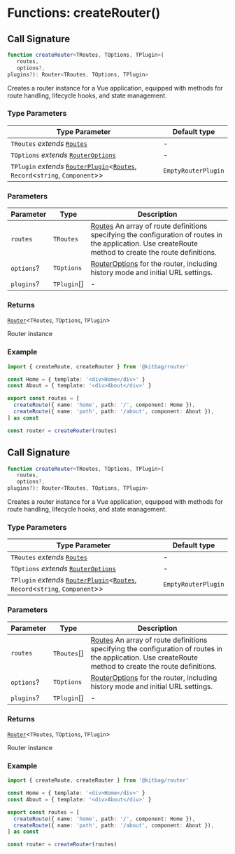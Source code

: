 # Functions: createRouter()

## Call Signature

```ts
function createRouter<TRoutes, TOptions, TPlugin>(
   routes, 
   options?, 
plugins?): Router<TRoutes, TOptions, TPlugin>
```

Creates a router instance for a Vue application, equipped with methods for route handling, lifecycle hooks, and state management.

### Type Parameters

| Type Parameter | Default type |
| ------ | ------ |
| `TRoutes` *extends* [`Routes`](../types/Routes.md) | - |
| `TOptions` *extends* [`RouterOptions`](../types/RouterOptions.md) | - |
| `TPlugin` *extends* [`RouterPlugin`](../types/RouterPlugin.md)\<[`Routes`](../types/Routes.md), `Record`\<`string`, `Component`\>\> | `EmptyRouterPlugin` |

### Parameters

| Parameter | Type | Description |
| ------ | ------ | ------ |
| `routes` | `TRoutes` | [Routes](../types/Routes.md) An array of route definitions specifying the configuration of routes in the application. Use createRoute method to create the route definitions. |
| `options`? | `TOptions` | [RouterOptions](../types/RouterOptions.md) for the router, including history mode and initial URL settings. |
| `plugins`? | `TPlugin`[] | - |

### Returns

[`Router`](../types/Router.md)\<`TRoutes`, `TOptions`, `TPlugin`\>

Router instance

### Example

```ts
import { createRoute, createRouter } from '@kitbag/router'

const Home = { template: '<div>Home</div>' }
const About = { template: '<div>About</div>' }

export const routes = [
  createRoute({ name: 'home', path: '/', component: Home }),
  createRoute({ name: 'path', path: '/about', component: About }),
] as const

const router = createRouter(routes)
```

## Call Signature

```ts
function createRouter<TRoutes, TOptions, TPlugin>(
   routes, 
   options?, 
plugins?): Router<TRoutes, TOptions, TPlugin>
```

Creates a router instance for a Vue application, equipped with methods for route handling, lifecycle hooks, and state management.

### Type Parameters

| Type Parameter | Default type |
| ------ | ------ |
| `TRoutes` *extends* [`Routes`](../types/Routes.md) | - |
| `TOptions` *extends* [`RouterOptions`](../types/RouterOptions.md) | - |
| `TPlugin` *extends* [`RouterPlugin`](../types/RouterPlugin.md)\<[`Routes`](../types/Routes.md), `Record`\<`string`, `Component`\>\> | `EmptyRouterPlugin` |

### Parameters

| Parameter | Type | Description |
| ------ | ------ | ------ |
| `routes` | `TRoutes`[] | [Routes](../types/Routes.md) An array of route definitions specifying the configuration of routes in the application. Use createRoute method to create the route definitions. |
| `options`? | `TOptions` | [RouterOptions](../types/RouterOptions.md) for the router, including history mode and initial URL settings. |
| `plugins`? | `TPlugin`[] | - |

### Returns

[`Router`](../types/Router.md)\<`TRoutes`, `TOptions`, `TPlugin`\>

Router instance

### Example

```ts
import { createRoute, createRouter } from '@kitbag/router'

const Home = { template: '<div>Home</div>' }
const About = { template: '<div>About</div>' }

export const routes = [
  createRoute({ name: 'home', path: '/', component: Home }),
  createRoute({ name: 'path', path: '/about', component: About }),
] as const

const router = createRouter(routes)
```
